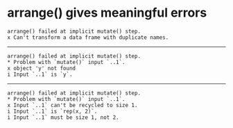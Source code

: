 # arrange() gives meaningful errors

    arrange() failed at implicit mutate() step. 
    x Can't transform a data frame with duplicate names.

---

    arrange() failed at implicit mutate() step. 
    * Problem with `mutate()` input `..1`.
    x object 'y' not found
    i Input `..1` is `y`.

---

    arrange() failed at implicit mutate() step. 
    * Problem with `mutate()` input `..1`.
    x Input `..1` can't be recycled to size 1.
    i Input `..1` is `rep(x, 2)`.
    i Input `..1` must be size 1, not 2.

